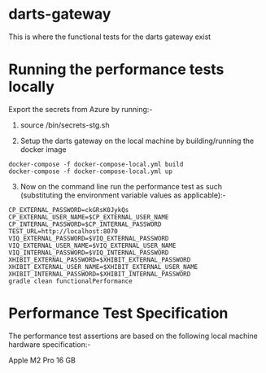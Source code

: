 # darts-gateway

This is where the functional tests for the darts gateway exist

# Running the performance tests locally

Export the secrets from Azure by running:-

1) source /bin/secrets-stg.sh

2) Setup the darts gateway on the local machine by building/running the docker image

~~~
docker-compose -f docker-compose-local.yml build
docker-compose -f docker-compose-local.yml up
~~~

3) Now on the command line run the performance test as such (substituting the environment variable values as applicable):-

~~~
CP_EXTERNAL_PASSWORD=ckGRsK0JykQs CP_EXTERNAL_USER_NAME=$CP_EXTERNAL_USER_NAME CP_INTERNAL_PASSWORD=$CP_INTERNAL_PASSWORD 
TEST_URL=http://localhost:8070 VIQ_EXTERNAL_PASSWORD=$VIQ_EXTERNAL_PASSWORD VIQ_EXTERNAL_USER_NAME=$VIQ_EXTERNAL_USER_NAME 
VIQ_INTERNAL_PASSWORD=$VIQ_INTERNAL_PASSWORD XHIBIT_EXTERNAL_PASSWORD=$XHIBIT_EXTERNAL_PASSWORD 
XHIBIT_EXTERNAL_USER_NAME=$XHIBIT_EXTERNAL_USER_NAME XHIBIT_INTERNAL_PASSWORD=$XHIBIT_INTERNAL_PASSWORD 
gradle clean functionalPerformance
~~~

# Performance Test Specification

The performance test assertions are based on the following local machine hardware specification:-

Apple M2 Pro
16 GB